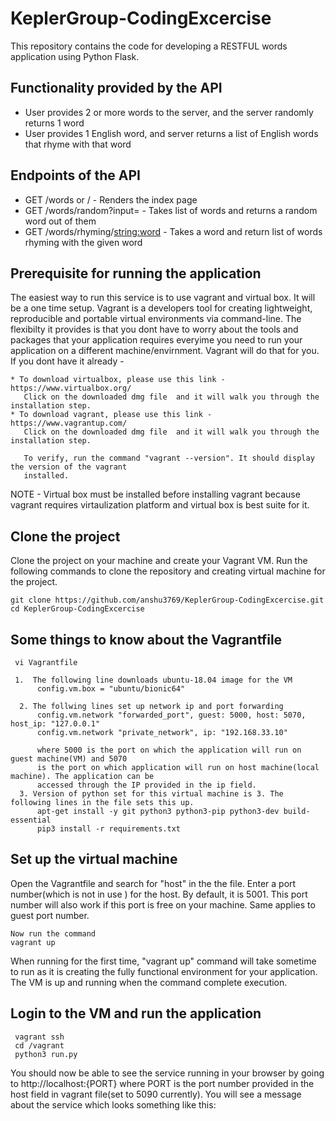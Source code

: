 # KeplerGroup-CodingExcercise
This repository contains the code for developing a RESTFUL words application using Python Flask. 

## Functionality provided by the API

 * User provides 2 or more words to the server, and the server randomly returns 1 word
 * User provides 1 English word, and server returns a list of English words that rhyme with that word

## Endpoints of the API

 *  GET /words or / - Renders the index page
 *  GET /words/random?input=<comma sepearted list of words> - Takes list of words and returns a random word out of them
 *  GET /words/rhyming/<string:word> - Takes a word and return list of words rhyming with the given word
  
## Prerequisite for running the application

  The easiest way to run this service is to use vagrant and virtual box. It will be a one time setup.
  Vagrant is a developers tool for creating lightweight, reproducible and portable virtual environments via 
  command-line. The flexibilty it provides is that you dont have to worry about the tools and packages that 
  your application requires everyime you need to run your application on a different machine/envirnment. Vagrant 
  will do that for you. If you dont have it already -  
  
    * To download virtualbox, please use this link - https://www.virtualbox.org/
       Click on the downloaded dmg file  and it will walk you through the installation step.
    * To download vagrant, please use this link - https://www.vagrantup.com/
       Click on the downloaded dmg file  and it will walk you through the installation step.
       
       To verify, run the command "vagrant --version". It should display the version of the vagrant
       installed. 
 
 
  NOTE - Virtual box must be installed before installing vagrant because vagrant requires virtaulization platform and 
  virtual box is best suite for it.
 
 
 ## Clone the project
   Clone the project on your machine and create your Vagrant VM. Run the following
   commands to clone the repository and creating virtual machine for the project.
     
    git clone https://github.com/anshu3769/KeplerGroup-CodingExcercise.git
    cd KeplerGroup-CodingExcercise
    
    
 ## Some things to know about the Vagrantfile
     vi Vagrantfile
    
     1.  The following line downloads ubuntu-18.04 image for the VM
          config.vm.box = "ubuntu/bionic64"
          
      2. The follwing lines set up network ip and port forwarding
          config.vm.network "forwarded_port", guest: 5000, host: 5070, host_ip: "127.0.0.1"
          config.vm.network "private_network", ip: "192.168.33.10"
          
          where 5000 is the port on which the application will run on guest machine(VM) and 5070
          is the port on which application will run on host machine(local machine). The application can be 
          accessed through the IP provided in the ip field.
      3. Version of python set for this virtual machine is 3. The following lines in the file sets this up.
          apt-get install -y git python3 python3-pip python3-dev build-essential
          pip3 install -r requirements.txt
   
    
 ## Set up the virtual machine
   Open the Vagrantfile and search for "host" in the the file. Enter a port number(which is not in use )
   for the host. By default, it is 5001. This port number will also work if this port is free on your machine.
   Same applies to guest port number. 
    
    Now run the command
    vagrant up
    
   When running for the first time,  "vagrant up" command will take sometime to run as it is creating the fully functional 
   environment for your application. The VM is up and running when the command complete execution.
   
 
   
  ## Login to the VM and run the application
     vagrant ssh
     cd /vagrant
     python3 run.py
 
 You should now be able to see the service running in your browser by going to http://localhost:{PORT} where PORT 
 is the port number provided in the host field in vagrant file(set to 5090 currently). You will see a 
 message about the service which looks something like this:
     
  
  
  
 
 
       
 
 
 
